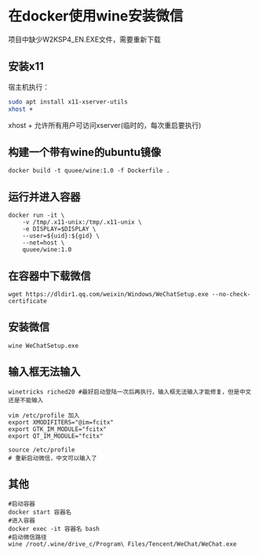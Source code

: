 # 在docker使用wine安装微信
项目中缺少W2KSP4_EN.EXE文件，需要重新下载
## 安装x11
宿主机执行：
```sh
sudo apt install x11-xserver-utils
xhost + 
```
xhost + 允许所有用户可访问xserver(临时的，每次重启要执行)

## 构建一个带有wine的ubuntu镜像
	docker build -t quuee/wine:1.0 -f Dockerfile . 

## 运行并进入容器
	docker run -it \
		-v /tmp/.x11-unix:/tmp/.x11-unix \
		-e DISPLAY=$DISPLAY \
		--user=${uid}:${gid} \
		--net=host \
		quuee/wine:1.0

## 在容器中下载微信
	wget https://dldir1.qq.com/weixin/Windows/WeChatSetup.exe --no-check-certificate

## 安装微信
	wine WeChatSetup.exe 

## 输入框无法输入
	winetricks riched20 #最好启动登陆一次后再执行，输入框无法输入才能修复，但是中文还是不能输入

	vim /etc/profile 加入 
	export XMODIFITERS="@im=fcitx"
	export GTK_IM_MODULE="fcitx"
	export QT_IM_MODULE="fcitx"

	source /etc/profile
	# 重新启动微信，中文可以输入了

## 其他
	#启动容器
	docker start 容器名
	#进入容器
	docker exec -it 容器名 bash 
	#启动微信路径
	wine /root/.wine/drive_c/Program\ Files/Tencent/WeChat/WeChat.exe


